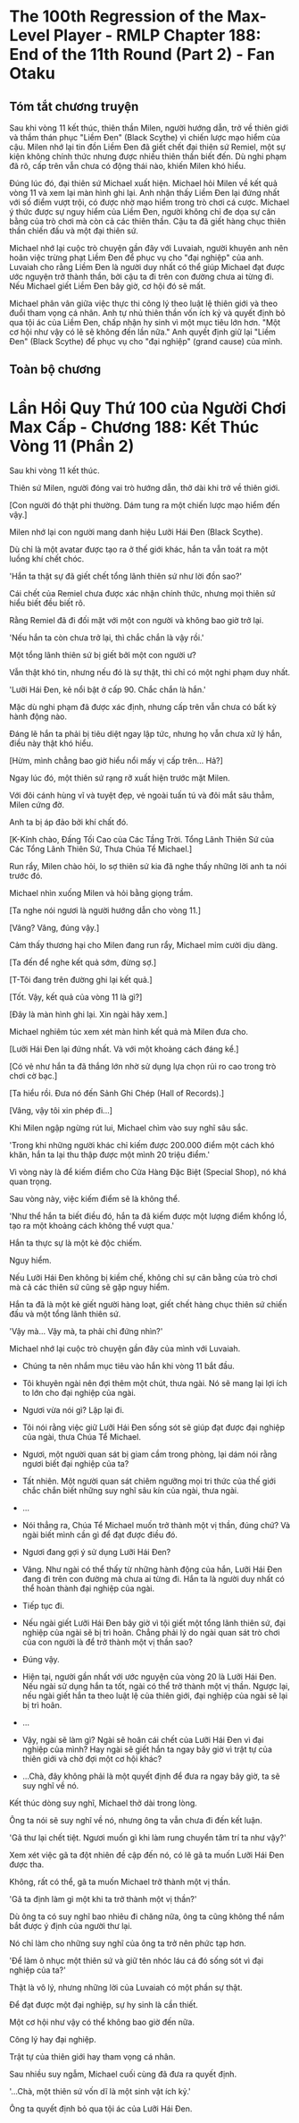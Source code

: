 # The 100th Regression of the Max-Level Player - RMLP Chapter 188: End of the 11th Round (Part 2) - Fan Otaku

## Tóm tắt chương truyện

Sau khi vòng 11 kết thúc, thiên thần Milen, người hướng dẫn, trở về thiên giới và thầm thán phục "Liềm Đen" (Black Scythe) vì chiến lược mạo hiểm của cậu. Milen nhớ lại tin đồn Liềm Đen đã giết chết đại thiên sứ Remiel, một sự kiện không chính thức nhưng được nhiều thiên thần biết đến. Dù nghi phạm đã rõ, cấp trên vẫn chưa có động thái nào, khiến Milen khó hiểu.

Đúng lúc đó, đại thiên sứ Michael xuất hiện. Michael hỏi Milen về kết quả vòng 11 và xem lại màn hình ghi lại. Anh nhận thấy Liềm Đen lại đứng nhất với số điểm vượt trội, có được nhờ mạo hiểm trong trò chơi cá cược. Michael ý thức được sự nguy hiểm của Liềm Đen, người không chỉ đe dọa sự cân bằng của trò chơi mà còn cả các thiên thần. Cậu ta đã giết hàng chục thiên thần chiến đấu và một đại thiên sứ.

Michael nhớ lại cuộc trò chuyện gần đây với Luvaiah, người khuyên anh nên hoãn việc trừng phạt Liềm Đen để phục vụ cho "đại nghiệp" của anh. Luvaiah cho rằng Liềm Đen là người duy nhất có thể giúp Michael đạt được ước nguyện trở thành thần, bởi cậu ta đi trên con đường chưa ai từng đi. Nếu Michael giết Liềm Đen bây giờ, cơ hội đó sẽ mất.

Michael phân vân giữa việc thực thi công lý theo luật lệ thiên giới và theo đuổi tham vọng cá nhân. Anh tự nhủ thiên thần vốn ích kỷ và quyết định bỏ qua tội ác của Liềm Đen, chấp nhận hy sinh vì một mục tiêu lớn hơn. "Một cơ hội như vậy có lẽ sẽ không đến lần nữa." Anh quyết định giữ lại "Liềm Đen" (Black Scythe) để phục vụ cho "đại nghiệp" (grand cause) của mình.

## Toàn bộ chương

# Lần Hồi Quy Thứ 100 của Người Chơi Max Cấp - Chương 188: Kết Thúc Vòng 11 (Phần 2)

Sau khi vòng 11 kết thúc.

Thiên sứ Milen, người đóng vai trò hướng dẫn, thở dài khi trở về thiên giới.

[Con người đó thật phi thường. Dám tung ra một chiến lược mạo hiểm đến vậy.]

Milen nhớ lại con người mang danh hiệu Lưỡi Hái Đen (Black Scythe).

Dù chỉ là một avatar được tạo ra ở thế giới khác, hắn ta vẫn toát ra một luồng khí chết chóc.

'Hắn ta thật sự đã giết chết tổng lãnh thiên sứ như lời đồn sao?'

Cái chết của Remiel chưa được xác nhận chính thức, nhưng mọi thiên sứ hiểu biết đều biết rõ.

Rằng Remiel đã đi đối mặt với một con người và không bao giờ trở lại.

'Nếu hắn ta còn chưa trở lại, thì chắc chắn là vậy rồi.'

Một tổng lãnh thiên sứ bị giết bởi một con người ư?

Vẫn thật khó tin, nhưng nếu đó là sự thật, thì chỉ có một nghi phạm duy nhất.

'Lưỡi Hái Đen, kẻ nổi bật ở cấp 90. Chắc chắn là hắn.'

Mặc dù nghi phạm đã được xác định, nhưng cấp trên vẫn chưa có bất kỳ hành động nào.

Đáng lẽ hắn ta phải bị tiêu diệt ngay lập tức, nhưng họ vẫn chưa xử lý hắn, điều này thật khó hiểu.

[Hừm, mình chẳng bao giờ hiểu nổi mấy vị cấp trên... Hả?]

Ngay lúc đó, một thiên sứ rạng rỡ xuất hiện trước mặt Milen.

Với đôi cánh hùng vĩ và tuyệt đẹp, vẻ ngoài tuấn tú và đôi mắt sâu thẳm, Milen cứng đờ.

Anh ta bị áp đảo bởi khí chất đó.

[K-Kính chào, Đấng Tối Cao của Các Tầng Trời. Tổng Lãnh Thiên Sứ của Các Tổng Lãnh Thiên Sứ, Thưa Chúa Tể Michael.]

Run rẩy, Milen chào hỏi, lo sợ thiên sứ kia đã nghe thấy những lời anh ta nói trước đó.

Michael nhìn xuống Milen và hỏi bằng giọng trầm.

[Ta nghe nói ngươi là người hướng dẫn cho vòng 11.]

[Vâng? Vâng, đúng vậy.]

Cảm thấy thương hại cho Milen đang run rẩy, Michael mỉm cười dịu dàng.

[Ta đến để nghe kết quả sớm, đừng sợ.]

[T-Tôi đang trên đường ghi lại kết quả.]

[Tốt. Vậy, kết quả của vòng 11 là gì?]

[Đây là màn hình ghi lại. Xin ngài hãy xem.]

Michael nghiêm túc xem xét màn hình kết quả mà Milen đưa cho.

[Lưỡi Hái Đen lại đứng nhất. Và với một khoảng cách đáng kể.]

[Có vẻ như hắn ta đã thắng lớn nhờ sử dụng lựa chọn rủi ro cao trong trò chơi cờ bạc.]

[Ta hiểu rồi. Đưa nó đến Sảnh Ghi Chép (Hall of Records).]

[Vâng, vậy tôi xin phép đi...]

Khi Milen ngập ngừng rút lui, Michael chìm vào suy nghĩ sâu sắc.

'Trong khi những người khác chỉ kiếm được 200.000 điểm một cách khó khăn, hắn ta lại thu thập được một mình 20 triệu điểm.'

Vì vòng này là để kiếm điểm cho Cửa Hàng Đặc Biệt (Special Shop), nó khá quan trọng.

Sau vòng này, việc kiếm điểm sẽ là không thể.

'Như thể hắn ta biết điều đó, hắn ta đã kiếm được một lượng điểm khổng lồ, tạo ra một khoảng cách không thể vượt qua.'

Hắn ta thực sự là một kẻ độc chiếm.

Nguy hiểm.

Nếu Lưỡi Hái Đen không bị kiềm chế, không chỉ sự cân bằng của trò chơi mà cả các thiên sứ cũng sẽ gặp nguy hiểm.

Hắn ta đã là một kẻ giết người hàng loạt, giết chết hàng chục thiên sứ chiến đấu và một tổng lãnh thiên sứ.

'Vậy mà... Vậy mà, ta phải chỉ đứng nhìn?'

Michael nhớ lại cuộc trò chuyện gần đây của mình với Luvaiah.

- Chúng ta nên nhắm mục tiêu vào hắn khi vòng 11 bắt đầu.

- Tôi khuyên ngài nên đợi thêm một chút, thưa ngài. Nó sẽ mang lại lợi ích to lớn cho đại nghiệp của ngài.

- Ngươi vừa nói gì? Lặp lại đi.

- Tôi nói rằng việc giữ Lưỡi Hái Đen sống sót sẽ giúp đạt được đại nghiệp của ngài, thưa Chúa Tể Michael.

- Ngươi, một người quan sát bị giam cầm trong phòng, lại dám nói rằng ngươi biết đại nghiệp của ta?

- Tất nhiên. Một người quan sát chiêm ngưỡng mọi tri thức của thế giới chắc chắn biết những suy nghĩ sâu kín của ngài, thưa ngài.

- …

- Nói thẳng ra, Chúa Tể Michael muốn trở thành một vị thần, đúng chứ? Và ngài biết mình cần gì để đạt được điều đó.

- Ngươi đang gợi ý sử dụng Lưỡi Hái Đen?

- Vâng. Như ngài có thể thấy từ những hành động của hắn, Lưỡi Hái Đen đang đi trên con đường mà chưa ai từng đi. Hắn ta là người duy nhất có thể hoàn thành đại nghiệp của ngài.

- Tiếp tục đi.

- Nếu ngài giết Lưỡi Hái Đen bây giờ vì tội giết một tổng lãnh thiên sứ, đại nghiệp của ngài sẽ bị trì hoãn. Chẳng phải lý do ngài quan sát trò chơi của con người là để trở thành một vị thần sao?

- Đúng vậy.

- Hiện tại, người gần nhất với ước nguyện của vòng 20 là Lưỡi Hái Đen. Nếu ngài sử dụng hắn ta tốt, ngài có thể trở thành một vị thần. Ngược lại, nếu ngài giết hắn ta theo luật lệ của thiên giới, đại nghiệp của ngài sẽ lại bị trì hoãn.

- …

- Vậy, ngài sẽ làm gì? Ngài sẽ hoãn cái chết của Lưỡi Hái Đen vì đại nghiệp của mình? Hay ngài sẽ giết hắn ta ngay bây giờ vì trật tự của thiên giới và chờ đợi một cơ hội khác?

- …Chà, đây không phải là một quyết định để đưa ra ngay bây giờ, ta sẽ suy nghĩ về nó.

Kết thúc dòng suy nghĩ, Michael thở dài trong lòng.

Ông ta nói sẽ suy nghĩ về nó, nhưng ông ta vẫn chưa đi đến kết luận.

'Gã thư lại chết tiệt. Ngươi muốn gì khi làm rung chuyển tâm trí ta như vậy?'

Xem xét việc gã ta đột nhiên đề cập đến nó, có lẽ gã ta muốn Lưỡi Hái Đen được tha.

Không, rất có thể, gã ta muốn Michael trở thành một vị thần.

'Gã ta định làm gì một khi ta trở thành một vị thần?'

Dù ông ta có suy nghĩ bao nhiêu đi chăng nữa, ông ta cũng không thể nắm bắt được ý định của người thư lại.

Nó chỉ làm cho những suy nghĩ của ông ta trở nên phức tạp hơn.

'Để làm ô nhục một thiên sứ và giữ tên nhóc láu cá đó sống sót vì đại nghiệp của ta?'

Thật là vô lý, nhưng những lời của Luvaiah có một phần sự thật.

Để đạt được một đại nghiệp, sự hy sinh là cần thiết.

Một cơ hội như vậy có thể không bao giờ đến nữa.

Công lý hay đại nghiệp.

Trật tự của thiên giới hay tham vọng cá nhân.

Sau nhiều suy ngẫm, Michael cuối cùng đã đưa ra quyết định.

'...Chà, một thiên sứ vốn dĩ là một sinh vật ích kỷ.'

Ông ta quyết định bỏ qua tội ác của Lưỡi Hái Đen.